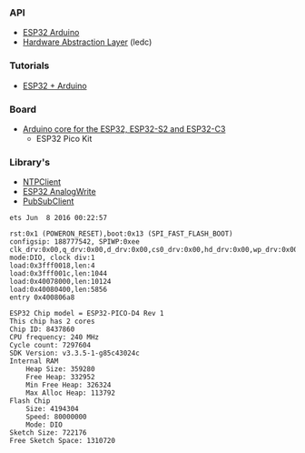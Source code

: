 
### API

 * [ESP32 Arduino](https://docs.espressif.com/projects/arduino-esp32/en/latest/)
 * [Hardware Abstraction Layer](https://docs.espressif.com/projects/esp-idf/en/latest/esp32/api-guides/hardware-abstraction.html) (ledc)

### Tutorials

 * [ESP32 + Arduino](https://www.youtube.com/playlist?list=PLzvRQMJ9HDiQ3OIuBWCEW6yE0S0LUWhGU)

### Board
 * [Arduino core for the ESP32, ESP32-S2 and ESP32-C3](https://github.com/espressif/arduino-esp32)
     * ESP32 Pico Kit
 
### Library's
 * [NTPClient](https://github.com/arduino-libraries/NTPClient)
 * [ESP32 AnalogWrite](https://github.com/ERROPiX/ESP32_AnalogWrite)
 * [PubSubClient](https://pubsubclient.knolleary.net/)

```
ets Jun  8 2016 00:22:57

rst:0x1 (POWERON_RESET),boot:0x13 (SPI_FAST_FLASH_BOOT)
configsip: 188777542, SPIWP:0xee
clk_drv:0x00,q_drv:0x00,d_drv:0x00,cs0_drv:0x00,hd_drv:0x00,wp_drv:0x00
mode:DIO, clock div:1
load:0x3fff0018,len:4
load:0x3fff001c,len:1044
load:0x40078000,len:10124
load:0x40080400,len:5856
entry 0x400806a8
```

```
ESP32 Chip model = ESP32-PICO-D4 Rev 1
This chip has 2 cores
Chip ID: 8437860
CPU frequency: 240 MHz
Cycle count: 7297604
SDK Version: v3.3.5-1-g85c43024c
Internal RAM
    Heap Size: 359280
    Free Heap: 332952
    Min Free Heap: 326324
    Max Alloc Heap: 113792
Flash Chip
    Size: 4194304
    Speed: 80000000
    Mode: DIO
Sketch Size: 722176
Free Sketch Space: 1310720
```
